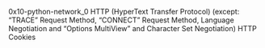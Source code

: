 0x10-python-network_0
HTTP (HyperText Transfer Protocol) (except: “TRACE” Request Method, “CONNECT” Request Method, Language Negotiation and “Options MultiView” and Character Set Negotiation)
HTTP Cookies
